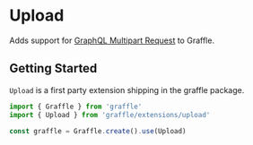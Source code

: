 # Upload

<!--@include: @/_snippets/example-links/extension_upload.md-->

Adds support for [GraphQL Multipart Request](https://github.com/jaydenseric/graphql-multipart-request-spec) to Graffle.

## Getting Started

`Upload` is a first party extension shipping in the graffle package.

```ts twoslash
import { Graffle } from 'graffle'
import { Upload } from 'graffle/extensions/upload'

const graffle = Graffle.create().use(Upload)
```
